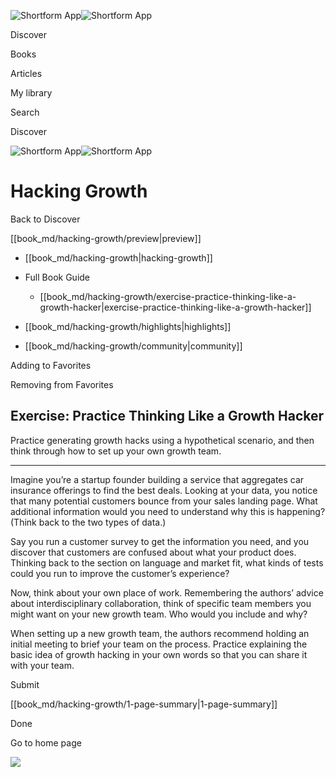 ![Shortform App](/img/logo.36a2399e.svg)![Shortform App](/img/logo-dark.70c1b072.svg)

Discover

Books

Articles

My library

Search

Discover

![Shortform App](/img/logo.36a2399e.svg)![Shortform App](/img/logo-dark.70c1b072.svg)

# Hacking Growth

Back to Discover

[[book_md/hacking-growth/preview|preview]]

  * [[book_md/hacking-growth|hacking-growth]]
  * Full Book Guide

    * [[book_md/hacking-growth/exercise-practice-thinking-like-a-growth-hacker|exercise-practice-thinking-like-a-growth-hacker]]
  * [[book_md/hacking-growth/highlights|highlights]]
  * [[book_md/hacking-growth/community|community]]



Adding to Favorites 

Removing from Favorites 

## Exercise: Practice Thinking Like a Growth Hacker

Practice generating growth hacks using a hypothetical scenario, and then think through how to set up your own growth team.

* * *

Imagine you’re a startup founder building a service that aggregates car insurance offerings to find the best deals. Looking at your data, you notice that many potential customers bounce from your sales landing page. What additional information would you need to understand why this is happening? (Think back to the two types of data.)

Say you run a customer survey to get the information you need, and you discover that customers are confused about what your product does. Thinking back to the section on language and market fit, what kinds of tests could you run to improve the customer’s experience?

Now, think about your own place of work. Remembering the authors’ advice about interdisciplinary collaboration, think of specific team members you might want on your new growth team. Who would you include and why?

When setting up a new growth team, the authors recommend holding an initial meeting to brief your team on the process. Practice explaining the basic idea of growth hacking in your own words so that you can share it with your team.

Submit 

[[book_md/hacking-growth/1-page-summary|1-page-summary]]

Done

Go to home page 

![](https://bat.bing.com/action/0?ti=56018282&Ver=2&mid=4f901ffb-0ef2-4552-b724-f790283b8f0a&sid=49fff5b0636c11eeb9c611038afc8668&vid=4a005010636c11ee80c703d4c4a7acd5&vids=0&msclkid=N&pi=0&lg=en-US&sw=800&sh=600&sc=24&nwd=1&tl=Shortform%20%7C%20Hacking%20Growth&p=https%3A%2F%2Fwww.shortform.com%2Fapp%2Fbook%2Fhacking-growth%2Fexercise-practice-thinking-like-a-growth-hacker&r=&lt=432&evt=pageLoad&sv=1&rn=476665)
